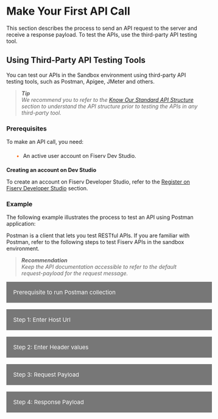# Make Your First API Call

This section describes the process to send an API request to the server and receive a response payload. To test the APIs, use the third-party API testing tool.

## Using Third-Party API Testing Tools

You can test our APIs in the Sandbox environment using third-party API testing tools, such as Postman, Apigee, JMeter and others.


<!-- theme: info -->

> _**Tip**  <br>We recommend you to refer to the <a href="?path=docs/getting-started/know-our-standard-api-structure.md#know-our-standard-api-structure" title="Click to open">Know Our Standard API Structure</a> section to understand the API structure prior to testing the APIs in any third-party tool._


### Prerequisites
To make an API call, you need:
<div class="card-body">
<ul>
<li> An active user account on Fiserv Dev Studio.</li>
</ul>
</div>

**Creating an account on Dev Studio**


To create an account on Fiserv Developer Studio, refer to the [Register on Fiserv Developer Studio](?path=docs/getting-started/before-you-start.md#register-on-fiserv-developer-studio) section. 


### Example
  
The following example illustrates the process to test an API using Postman application:
  
  
Postman is a client that lets you test RESTful APIs. If you are familiar with Postman, refer to the following steps to test Fiserv APIs in the sandbox environment. 
  
<!-- theme: info --> 

> _**Recommendation**  <br> Keep the API documentation accessible to refer to the default request-payload for the request message._



<div class="collapsible-container">
<div>
   <input type="checkbox" class="collapsible-checkbox" id="section6">
    <label class="label-expand" for="section6">Prerequisite to run Postman collection</label>
    <div class="content-expand">
    <p>To  test an API using Postman application: </p>
    <p>1. Open a web or desktop application of Postman.</p>
    <p>2.	Create a new HTTP request.</p>
    <p>3.	Set the API method to POST or PUT, as mentioned in the API document which you want to test. </p>
    <p class="block-quote">Note: API method of all Fiserv APIs is either set to POST or PUT for all operations.</p>
    <p>4.	Insert the request URL. </p>
    <p>5.	Add Header as new parameters under the <b>Headers</b> section and insert the value in JSON format.</p>
    <p>6.	Insert the request-payload under the <b>Body</b> tab. Make sure that the <b>raw</b> radio button is activated and the text format is set to <b>JSON</b>.</p>
    <img src="https://raw.githubusercontent.com/Fiserv/verifynow/develop/assets/images/Jsonselection_body.png"/><br>
    <p class="block-quote">Note: Default request-payload can be copied from the API Explorer document and you may modify certain fields as mentioned in the documentation.</p>
    <p>7.	Modify the field values in JSON code that you want to test.</p>
    <p>8. Click <b>Send</b>. API response is generated in the Response section.</p>
    </div>
    </div>
    </br>
    </div>

<!--#### Prerequisite to run Postman collection


To  test an API using Postman application: 

1. Open a web or desktop application of Postman.
2.	Create a new HTTP request.
3.	Set the API method to POST or PUT, as mentioned in the API document which you want to test. 
   
    #### Note
    
  API method of all Fiserv APIs is either set to POST or PUT for all operations.

4.	Insert the request URL.     
5.	Add Header as new parameters under the **Headers** section and insert the value in JSON format.
6.	Insert the request-payload under the **Body** tab. Make sure that the **raw** radio button is activated and the text format is set to **JSON**. 
  
    <kbd><img src="https://raw.githubusercontent.com/Fiserv/verifynow/develop/assets/images/Jsonselection_body.png" width="70%" /></kbd><br>
    
    
    > #### Note
    >
    > Default request-payload can be copied from the API Explorer document and you may modify certain fields as mentioned in the documentation.
  
7.	Modify the field values in JSON code that you want to test. 
8.	Click **Send**. API response is generated in the Response section. -->

<div class="collapsible-container">
<div>
   <input type="checkbox" class="collapsible-checkbox" id="section7">
    <label class="label-expand" for="section7">Step 1:  Enter Host Url</label>
    <div class="content-expand">
    <img src="https://raw.githubusercontent.com/Fiserv/verifynow/develop/assets/images/verifynowurl.png">
    </div>
    </div>
    </br>
    <div>
    <input type="checkbox" class="collapsible-checkbox" id="section8">
    <label class="label-expand" for="section8">Step 2: Enter Header values</label>
    <div class="content-expand">
    <img src="https://raw.githubusercontent.com/Fiserv/verifynow/develop/assets/images/verifynow_HeaderDetails.png">
    </div>
    </div>
    </br>
    <div>
    <input type="checkbox" class="collapsible-checkbox" id="section9">
    <label class="label-expand" for="section9">Step 3: Request Payload</label>
    <div class="content-expand">
    <img src="https://raw.githubusercontent.com/Fiserv/verifynow/develop/assets/images/verifynowrequest.png">
    </div>
    </div>
    </br>
    <div>
    <input type="checkbox" class="collapsible-checkbox" id="section10">
    <label class="label-expand" for="section10">Step 4: Response Payload</label>
    <div class="content-expand">
    <img src="https://raw.githubusercontent.com/Fiserv/verifynow/develop/assets/images/verifynowresponse.png">
    </div>
    </div>
    </br>
    </div>
    
<!--#### STEP 1:

Enter Host Url.

![image](../assets/images/Verifynow_Url.png)

#### STEP 2:

Enter Header values. 

![image](../assets/images/verifynow_HeaderDetails.png)

#### STEP 3:

Request Payload.

![image](../assets/images/Verifynow_Request.png)

#### STEP 4:

Response Payload.

![image](../assets/images/Verifynow_Repsonse.png)-->

<style>

    .collapsible-container {
        width: 100%;
    }


    .collapsible-checkbox {
        display: none;
    }

    .label-expand {
        background-color: #777;
        color: white;
        cursor: pointer;
        padding: 18px;
        width: 100%;
        border: none;
        text-align: left;
        outline: none;
        font-size: 15px;
        display: block;
    }

    .collapsible-checkbox:checked+.label-expand {
        background-color: #555;
    }

    .content-expand {
        padding: 0 18px;
        display: none;
        overflow: hidden;
        background-color: #f1f1f1;
    }

    .collapsible-checkbox:checked+.label-expand+.content-expand {
        display: block;
    }

    .block-quote {
        padding: 1em;
        color: #6a737d;
        border-left: 0.375em solid #40a9ff;
        background: #e6f7ff;
        border-radius: 3px;
    }

    .content-left {
        width: 50%
    }

    .image-otp {
        width: 40%
    }

    .content-body {
        display: flex;
        align-items: center;
        justify-content: space-between;
        padding: 20px;
    }

    .image-center {
      display: block;
      margin-left: auto;
      margin-right: auto;
      width: 70%;
    }
    
    .card-body {
        margin: 20px;
    }
    .card-body ul {
        list-style: none;
        padding-left: 20px;
    }
    .card-body ul li::before {
        content: "\2022";
        font-size: 1em;
        color: #f60;
        display: inline-block;
        width: 1em;
        margin-left: -1em;
    }
    .markdown-body pre{
     background-color: #FFFFFF;
    }
</style>